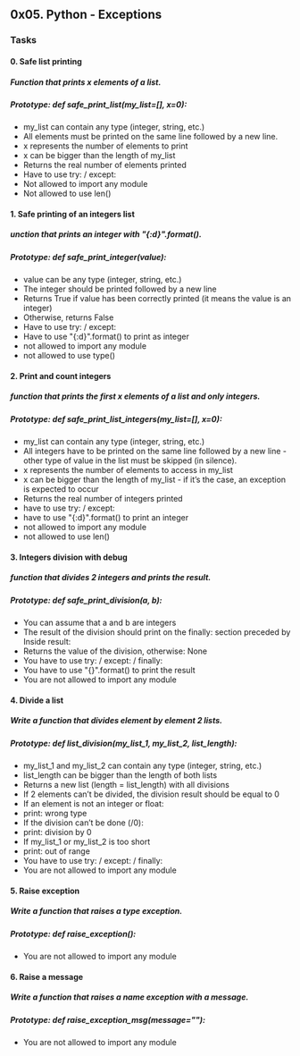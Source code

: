 ## 0x05. Python - Exceptions

### Tasks

#### 0. Safe list printing

##### Function that prints x elements of a list.

##### Prototype: def safe_print_list(my_list=[], x=0):
* my_list can contain any type (integer, string, etc.)
* All elements must be printed on the same line followed by a new line.
* x represents the number of elements to print
* x can be bigger than the length of my_list
* Returns the real number of elements printed
* Have to use try: / except:
* Not allowed to import any module
* Not allowed to use len()

#### 1. Safe printing of an integers list

##### unction that prints an integer with "{:d}".format().

##### Prototype: def safe_print_integer(value):
* value can be any type (integer, string, etc.)
* The integer should be printed followed by a new line
* Returns True if value has been correctly printed (it means the value is an integer)
* Otherwise, returns False
* Have to use try: / except:
* Have to use "{:d}".format() to print as integer
* not allowed to import any module
* not allowed to use type()

#### 2. Print and count integers

##### function that prints the first x elements of a list and only integers.

##### Prototype: def safe_print_list_integers(my_list=[], x=0):
* my_list can contain any type (integer, string, etc.)
* All integers have to be printed on the same line followed by a new line - other type of value in the list must be skipped (in silence).
* x represents the number of elements to access in my_list
* x can be bigger than the length of my_list - if it’s the case, an exception is expected to occur
* Returns the real number of integers printed
* have to use try: / except:
* have to use "{:d}".format() to print an integer
* not allowed to import any module
* not allowed to use len()

#### 3. Integers division with debug

##### function that divides 2 integers and prints the result.

##### Prototype: def safe_print_division(a, b):
* You can assume that a and b are integers
* The result of the division should print on the finally: section preceded by Inside result:
* Returns the value of the division, otherwise: None
* You have to use try: / except: / finally:
* You have to use "{}".format() to print the result
* You are not allowed to import any module

#### 4. Divide a list

##### Write a function that divides element by element 2 lists.

##### Prototype: def list_division(my_list_1, my_list_2, list_length):
* my_list_1 and my_list_2 can contain any type (integer, string, etc.)
* list_length can be bigger than the length of both lists
* Returns a new list (length = list_length) with all divisions
* If 2 elements can’t be divided, the division result should be equal to 0
* If an element is not an integer or float:
* print: wrong type
* If the division can’t be done (/0):
* print: division by 0
* If my_list_1 or my_list_2 is too short
* print: out of range
* You have to use try: / except: / finally:
* You are not allowed to import any module

#### 5. Raise exception

##### Write a function that raises a type exception.

##### Prototype: def raise_exception():
* You are not allowed to import any module

#### 6. Raise a message

##### Write a function that raises a name exception with a message.

##### Prototype: def raise_exception_msg(message=""):
* You are not allowed to import any module
